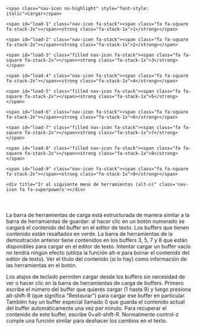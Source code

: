 
<div style="padding-bottom:8px;" class="toolbar" id="toolbar-3">
	<span class="nav-icon no-highlight" style="font-style: italic">Cargar</span>
	<span id="load-1" class="nav-icon fa-stack"><span class="fa fa-square fa-stack-2x"></span><strong class="fa-stack-1x">1</strong></span>
	<span id="load-2" class="nav-icon fa-stack"><span class="fa fa-square fa-stack-2x"></span><strong class="fa-stack-1x">2</strong></span>
	<span id="load-3" class="filled nav-icon fa-stack"><span class="fa fa-square fa-stack-2x"></span><strong class="fa-stack-1x">3</strong></span>
	<span id="load-4" class="nav-icon fa-stack"><span class="fa fa-square fa-stack-2x"></span><strong class="fa-stack-1x">4</strong></span>
	<span id="load-5" class="filled nav-icon fa-stack"><span class="fa fa-square fa-stack-2x"></span><strong class="fa-stack-1x">5</strong></span>
	<span id="load-6" class="nav-icon fa-stack"><span class="fa fa-square fa-stack-2x"></span><strong class="fa-stack-1x">6</strong></span>
	<span id="load-7" class="filled nav-icon fa-stack"><span class="fa fa-square fa-stack-2x"></span><strong class="fa-stack-1x">7</strong></span>
	<span id="load-8" class="filled nav-icon fa-stack"><span class="fa fa-square fa-stack-2x"></span><strong class="fa-stack-1x">8</strong></span>
	<span id="load-9" class="nav-icon fa-stack"><span class="fa fa-square fa-stack-2x"></span><strong class="fa-stack-1x">9</strong></span>
	<div title="Ir al siguiente menú de herramientas (alt-n)" class='nav-icon fa fa-superpowers'></div>
</div>


<br>

La barra de herramientas de carga está estructurada de manera similar a la barra de herramientas de
guardar: al hacer clic en un botón numerado se cargará el contenido
del buffer en el editor de texto.  Los buffers que tienen contenido están resaltados en verde.  La barra de herramientas de la demostración anterior tiene contenidos en los buffers
3, 5, 7 y 8 que están disponibles para cargar en el editor de texto.
Intentar cargar un buffer vacío no tendrá ningún efecto (utiliza la función <span
class="keypress">alt-e</span> para borrar el contenido del editor de texto).  Ver el título del contenido (si lo hay) como información de las herramientas en el botón.


Los atajos de teclado permiten cargar desde los buffers sin necesidad de
ver o hacer clic en la barra de herramientas de carga de buffers.  Primero escribe el número del buffer que quieres cargar (<span class="keypress">1</span> hasta <span
class="keypress">9</span>) y luego presiona <span
class="keypress">alt-shift-R</span> (que significa "Restaurar") para cargar ese buffer en particular.  También hay un buffer especial llamado <span
class="keypress">0</span> que guarda el contenido actual del buffer automáticamente una vez por minuto.  Para recuperar el contenido
de este buffer, escribe <span class="keypress">0+alt-shift-R</span>.
Normalmente <span class="keypress">control-z</span> cumple una función similar
para deshacer los cambios en el texto.
